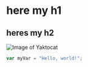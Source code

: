# here my h1
## heres my h2
![Image of Yaktocat](https://octodex.github.com/images/yaktocat.png)

``` javascript
var myVar = "Hello, world!";
```
